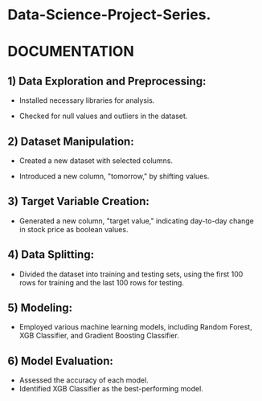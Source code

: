 # Data-Science-Project-Series.
# DOCUMENTATION

## 1) Data Exploration and Preprocessing:

* Installed necessary libraries for analysis.

* Checked for null values and outliers in the dataset.



## 2) Dataset Manipulation:


* Created a new dataset with selected columns.

* Introduced a new column, "tomorrow," by shifting 
  values.










## 3) Target Variable Creation:


* Generated a new column, "target value," indicating 
  day-to-day change in stock price as boolean values.






## 4) Data Splitting:

* Divided the dataset into training and testing sets, 
  using the first 100 rows for training and the last 100 rows for testing.





## 5) Modeling:

* Employed various machine learning models, including 
  Random Forest, XGB Classifier, and Gradient Boosting Classifier.




## 6) Model Evaluation:

* Assessed the accuracy of each model.
* Identified XGB Classifier as the best-performing 
   model.
